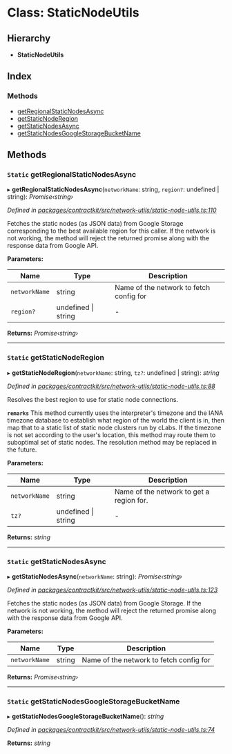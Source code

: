 # Class: StaticNodeUtils

## Hierarchy

* **StaticNodeUtils**

## Index

### Methods

* [getRegionalStaticNodesAsync](_network_utils_static_node_utils_.staticnodeutils.md#static-getregionalstaticnodesasync)
* [getStaticNodeRegion](_network_utils_static_node_utils_.staticnodeutils.md#static-getstaticnoderegion)
* [getStaticNodesAsync](_network_utils_static_node_utils_.staticnodeutils.md#static-getstaticnodesasync)
* [getStaticNodesGoogleStorageBucketName](_network_utils_static_node_utils_.staticnodeutils.md#static-getstaticnodesgooglestoragebucketname)

## Methods

### `Static` getRegionalStaticNodesAsync

▸ **getRegionalStaticNodesAsync**(`networkName`: string, `region?`: undefined | string): *Promise‹string›*

*Defined in [packages/contractkit/src/network-utils/static-node-utils.ts:110](https://github.com/celo-org/celo-monorepo/blob/master/packages/contractkit/src/network-utils/static-node-utils.ts#L110)*

Fetches the static nodes (as JSON data) from Google Storage corresponding
to the best available region for this caller.
If the network is not working, the method will reject the returned promise
along with the response data from Google API.

**Parameters:**

Name | Type | Description |
------ | ------ | ------ |
`networkName` | string | Name of the network to fetch config for  |
`region?` | undefined &#124; string | - |

**Returns:** *Promise‹string›*

___

### `Static` getStaticNodeRegion

▸ **getStaticNodeRegion**(`networkName`: string, `tz?`: undefined | string): *string*

*Defined in [packages/contractkit/src/network-utils/static-node-utils.ts:88](https://github.com/celo-org/celo-monorepo/blob/master/packages/contractkit/src/network-utils/static-node-utils.ts#L88)*

Resolves the best region to use for static node connections.

**`remarks`** This method currently uses the interpreter's timezone and the
IANA timezone database to establish what region of the world the client is
in, then map that to a static list of static node clusters run by cLabs.
If the timezone is not set according to the user's location, this method
may route them to suboptimal set of static nodes. The resolution method
may be replaced in the future.

**Parameters:**

Name | Type | Description |
------ | ------ | ------ |
`networkName` | string | Name of the network to get a region for. |
`tz?` | undefined &#124; string | - |

**Returns:** *string*

___

### `Static` getStaticNodesAsync

▸ **getStaticNodesAsync**(`networkName`: string): *Promise‹string›*

*Defined in [packages/contractkit/src/network-utils/static-node-utils.ts:123](https://github.com/celo-org/celo-monorepo/blob/master/packages/contractkit/src/network-utils/static-node-utils.ts#L123)*

Fetches the static nodes (as JSON data) from Google Storage.
If the network is not working, the method will reject the returned promise
along with the response data from Google API.

**Parameters:**

Name | Type | Description |
------ | ------ | ------ |
`networkName` | string | Name of the network to fetch config for  |

**Returns:** *Promise‹string›*

___

### `Static` getStaticNodesGoogleStorageBucketName

▸ **getStaticNodesGoogleStorageBucketName**(): *string*

*Defined in [packages/contractkit/src/network-utils/static-node-utils.ts:74](https://github.com/celo-org/celo-monorepo/blob/master/packages/contractkit/src/network-utils/static-node-utils.ts#L74)*

**Returns:** *string*
